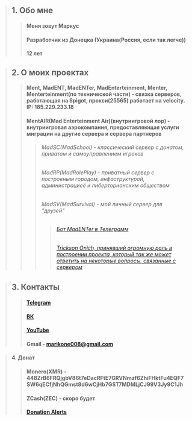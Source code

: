 >## 1. Обо мне
>>#### Меня зовут Маркус
>>#### Разработчик из Донецка (Украина(Россия, если так легче))
>>#### 12 лет

>## 2. О моих проектах
>>#### Ment, MadENT, MadENTer, MadEnterteinment, Menter, Menterteinment(по технической части) - связка серверов, работающая на Spigot, прокси(25565) работает на velocity. IP: 185.229.233.18
>>#### MentAIR(Mad Enterteinment Air)(внутриигровой лор) - внутриигровая аэрокомпания, предоставляющая услуги миграции на другие сервера и сервера партнеров
>>>###### MadSC(MadSchool) - классический сервер с донатом, приватом и самоуправлением игроков
>>>###### MadRP(MadRolePlay) - приватный сервер с построеным городом, инфаструктурой, администрациеё и либерторианским обществом
>>>###### MadSV(MadSurvival) - мой личный сервер для "друзей"
>>>>###### [Бот MadENTer в Телеграмм](https://t.me/madentbot/)
>>>>###### [Trickson Onich, принявший огромную роль в построении проекта, который так же может ответить на некоторые вопросы, связанные с сервером](https://t.me/Trickson_Onich)

>## 3. Контакты
>>#### [Telegram](https://t.me/madreyknotbot)
>>#### [ВК](https://vk.com/madreyk)
>>#### [YouTube](https://www.youtube.com/channel/UCmW8_iVrn-258Qtg52c9mOQ)
>>#### Gmail - marikone008@gmail.com

>#### 4. Донат
>>#### Monero(XMR) - 448ZrB6FRQjgbV86t7eDacRFtE7GRVNmzf6ZhiFHktFu4EQF7SW6qECfjNhQGmst8d6wCjHb7GST7MDMLjCJ99V3Jy9C1Jh
>>#### ZCash(ZEC) - скоро будет
>>#### [Donation Alerts](https://www.donationalerts.com/r/madreyk)
